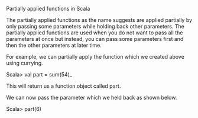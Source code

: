 Partially applied functions in Scala

The partially applied functions as the name suggests are applied partially by only passing some parameters while holding back other parameters. The partially applied functions are used when you do not want to pass all the parameters at once but instead, you can pass some parameters first and then the other parameters at later time.

For example, we can partially apply the function which we created above using currying.

Scala> val part = sum(54)_

This will return us a function object called part.

We can now pass the parameter which we held back as shown below.

Scala> part(6)
